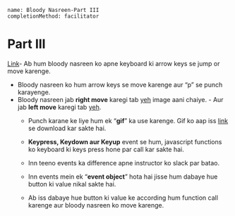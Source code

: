 ```ngMeta
name: Bloody Nasreen-Part III
completionMethod: facilitator
```

# Part III

 [Link](http://codepen.io/navgurukul/full/ygVWox/)- Ab hum bloody nasreen ko apne keyboard ki arrow keys se jump or move  karenge.
* Bloody  nasreen ko hum arrow keys se move karenge aur “p” se punch karayenge.
* Bloody nasreen jab **right move** karegi tab [yeh](http://navgurukul.org/bloodynasreen/left.png) image aani 			chaiye.	- Aur jab **left move** karegi tab [yeh](http://navgurukul.org/bloodynasreen/right.png).
	- Punch karane ke liye hum ek “**gif**” ka use karenge. Gif ko aap iss [link](http://navgurukul.org/bloodynasreen/punch.gif) se download kar sakte hai.

	- **Keypress, Keydown aur Keyup** event se hum, javascript functions ko keyboard ki 
	 keys press hone par call kar sakte hai. 

	- Inn teeno events ka difference apne instructor ko slack par batao.

	- Inn events mein ek “**event object**” hota hai jisse hum dabaye hue button ki value nikal sakte hai.

	- Ab iss dabaye hue button ki value ke according hum function call karenge aur bloody nasreen ko move karenge.

